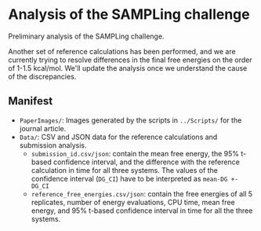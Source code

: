 # Analysis of the SAMPLing challenge

Preliminary analysis of the SAMPLing challenge.

Another set of reference calculations has been performed, and we are currently trying to resolve differences in the
final free energies on the order of 1-1.5 kcal/mol. We'll update the analysis once we understand the cause of the
discrepancies.

## Manifest

- `PaperImages/`: Images generated by the scripts in `../Scripts/` for the journal article.
- `Data/`: CSV and JSON data for the reference calculations and submission analysis.
  - `submission_id.csv/json`: contain the mean free energy, the 95% t-based confidence interval, and the difference
     with the reference calculation in time for all three systems. The values of the confidence interval (`DG_CI`) have
     to be interpreted as `mean-DG +- DG_CI`
  - `reference_free_energies.csv/json`: contain the free energies of all 5 replicates, number of energy evaluations,
     CPU time, mean free energy, and 95% t-based confidence interval in time for all the three systems.
